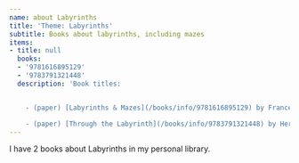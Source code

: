 ```yaml
---
name: about Labyrinths
title: 'Theme: Labyrinths'
subtitle: Books about labyrinths, including mazes
items:
- title: null
  books:
  - '9781616895129'
  - '9783791321448'
  description: 'Book titles:


    - (paper) [Labyrinths & Mazes](/books/info/9781616895129) by Francesca Tatarella

    - (paper) [Through the Labyrinth](/books/info/9783791321448) by Hermann Kern'
---
```

I have 2 books about Labyrinths in my personal library.
